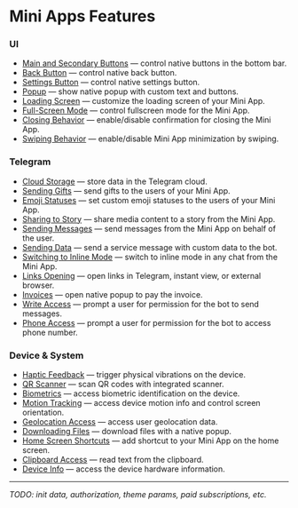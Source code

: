 # Mini Apps Features

<!-- @ref{https://core.telegram.org/bots/webapps}(2024-12-01) -->
<!-- @ref{https://core.telegram.org/bots/features}(2024-12-01) -->
<!-- @ref{https://telegram.org/blog/fullscreen-miniapps-and-more}(2024-12-01) -->
<!-- @ref{https://telegram.org/blog/w3-browser-mini-app-store}(2024-12-01) -->

### UI

- [Main and Secondary Buttons](#) — control native buttons in the bottom bar.
- [Back Button](#) — control native back button.
- [Settings Button](#) — control native settings button.
- [Popup](#) — show native popup with custom text and buttons.
- [Loading Screen](#) — customize the loading screen of your Mini App.
- [Full-Screen Mode](#) — control fullscreen mode for the Mini App.
- [Closing Behavior](#) — enable/disable confirmation for closing the Mini App.
- [Swiping Behavior](#) — enable/disable Mini App minimization by swiping.

### Telegram

- [Cloud Storage](#) — store data in the Telegram cloud.
- [Sending Gifts](#) — send gifts to the users of your Mini App.
- [Emoji Statuses](#) — set custom emoji statuses to the users of your Mini App.
- [Sharing to Story](#) — share media content to a story from the Mini App.
- [Sending Messages](#) — send messages from the Mini App on behalf of the user.
- [Sending Data](#) — send a service message with custom data to the bot.
- [Switching to Inline Mode](#) — switch to inline mode in any chat from the Mini App.
- [Links Opening](#) — open links in Telegram, instant view, or external browser.
- [Invoices](#) — open native popup to pay the invoice.
- [Write Access](#) — prompt a user for permission for the bot to send messages.
- [Phone Access](#) — prompt a user for permission for the bot to access phone number.

### Device & System

- [Haptic Feedback](#) — trigger physical vibrations on the device.
- [QR Scanner](#) — scan QR codes with integrated scanner.
- [Biometrics](#) — access biometric identification on the device.
- [Motion Tracking](#) — access device motion info and control screen orientation.
- [Geolocation Access](#) — access user geolocation data.
- [Downloading Files](#) — download files with a native popup.
- [Home Screen Shortcuts](#) — add shortcut to your Mini App on the home screen.
- [Clipboard Access](#) — read text from the clipboard.
- [Device Info](#) — access the device hardware information.

---

_TODO: init data, authorization, theme params, paid subscriptions, etc._
